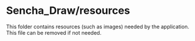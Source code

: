 # Sencha_Draw/resources

This folder contains resources (such as images) needed by the application. This file can
be removed if not needed.
